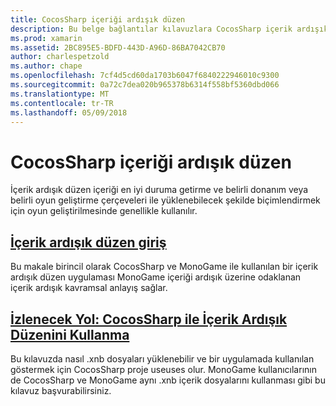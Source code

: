 ```yaml
---
title: CocosSharp içeriği ardışık düzen
description: Bu belge bağlantılar kılavuzlara CocosSharp içerik ardışık düzen açıklanmaktadır.
ms.prod: xamarin
ms.assetid: 2BC895E5-BDFD-443D-A96D-86BA7042CB70
author: charlespetzold
ms.author: chape
ms.openlocfilehash: 7cf4d5cd60da1703b6047f6840222946010c9300
ms.sourcegitcommit: 0a72c7dea020b965378b6314f558bf5360dbd066
ms.translationtype: MT
ms.contentlocale: tr-TR
ms.lasthandoff: 05/09/2018
---
```

# <a name="cocossharp-content-pipeline"></a>CocosSharp içeriği ardışık düzen

İçerik ardışık düzen içeriği en iyi duruma getirme ve belirli donanım veya belirli oyun geliştirme çerçeveleri ile yüklenebilecek şekilde biçimlendirmek için oyun geliştirilmesinde genellikle kullanılır.

##  <a name="introduction-to-content-pipelinesgraphics-gamescocossharpcontent-pipelineintroductionmd"></a>[İçerik ardışık düzen giriş](~/graphics-games/cocossharp/content-pipeline/introduction.md)

Bu makale birincil olarak CocosSharp ve MonoGame ile kullanılan bir içerik ardışık düzen uygulaması MonoGame içeriği ardışık üzerine odaklanan içerik ardışık kavramsal anlayış sağlar.

##  <a name="walkthrough--using-the-content-pipeline-with-cocossharpgraphics-gamescocossharpcontent-pipelinewalkthroughmd"></a>[İzlenecek Yol: CocosSharp ile İçerik Ardışık Düzenini Kullanma](~/graphics-games/cocossharp/content-pipeline/walkthrough.md)

Bu kılavuzda nasıl .xnb dosyaları yüklenebilir ve bir uygulamada kullanılan göstermek için CocosSharp proje useuses olur.  MonoGame kullanıcılarının de CocosSharp ve MonoGame aynı .xnb içerik dosyalarını kullanması gibi bu kılavuz başvurabilirsiniz.  
